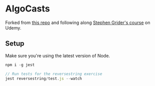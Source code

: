 # AlgoCasts

Forked from [this repo](https://github.com/StephenGrider/AlgoCasts) and following along [Stephen Grider's course](https://www.udemy.com/coding-interview-bootcamp-algorithms-and-data-structure/learn/v4/overview) on Udemy.

## Setup
Make sure you're using the latest version of Node.

```javascript
npm i -g jest

// Run tests for the reversestring exercise
jest reversestring/test.js --watch
```
